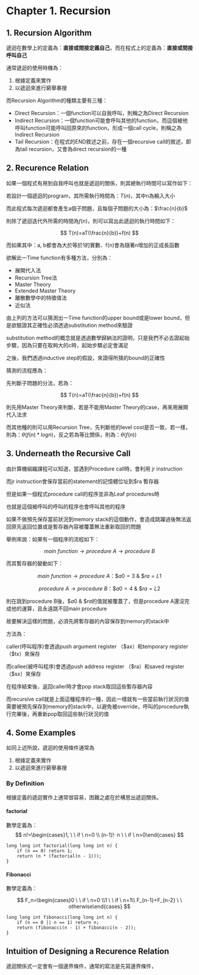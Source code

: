 # Chapter 1. Recursion

## 1. Recursion Algorithm

遞迴在數學上的定義為：**直接或間接定義自己**，而在程式上的定義為：**直接或間接呼叫自己**

通常遞迴的使用時機為：

1. 根據定義來實作
2. 以遞迴來進行窮舉暴搜

而Recursion Algorithm的種類主要有三種：

- Direct Recursion：一個function可以自我呼叫，則稱之為Direct Recursion
- Indirect Recursion：一個function可能會呼叫其他的function，而這個被他呼叫function可能呼叫回原來的function，形成一個call cycle，則稱之為Indirect Recursion
- Tail Recursion：在程式的END敘述之前，存在一個recursive call的敘述，即為tail recursion，又會為direct recursion的一種

## 2. Recurence Relation

如果一個程式有用到自我呼叫也就是遞迴的關係，則其總執行時間可以寫作如下：

若設計一個遞迴的program，其所需執行時間為：$T(n)$，其中n為輸入大小

而此程式每次遞迴都會產生a個子問題，且每個子問題的大小為：$\frac{n}{b}$

則除了遞迴迭代外所需的時間為$f(n)$，則可以寫出此遞迴的執行時間如下：

$$
T(n)=aT(\frac{n}{b})+f(n)
$$

而如果其中：a, b都會為大於等於1的實數、f(n)會為隨著n增加的正成長函數

欲解此一Time function有多種方法，分別為：

- 展開代入法
- Recursion Tree法
- Master Theory
- Extended Master Theory
- 離散數學中的特徵值法
- 近似法

由上列的方法可以猜測出一Time function的upper bound或是lower bound，但是欲驗證其正確性必須透過substitution method來驗證

substitution method的概念就是透過數學歸納法的證明，只是我們不必去證起始步驟，因為只要在取夠大的c時，起始步驟必定會滿足

之後，我們透過inductive step的假設，來證得所猜的bound的正確性

猜測的流程應為：

先判斷子問題的分法，若為：

$$
T(n)=aT(\frac{n}{b})+f(n)
$$

則先用Master Theory來判斷，若是不能用Master Theory的case，再來用展開代入法求

而其他種的則可以用Recursion Tree，先判斷他的level cost是否一致，若一樣，則為：$\theta(f(n)*logn)$，反之若為等比關係，則為：$\theta(f(n))$

## 3. Underneath the Recursive Call

由計算機組織課程可以知道，當遇到Procedure call時，會利用 jr instruction

而jr instruction會保存當前的statement的記憶體位址到\$ra 暫存器

但是如果一個程式procedure call的程序並非為Leaf procedures時

也就是這個被呼叫的呼叫的程序也會呼叫其他的程序

如果不做預先保存當前狀況到memory stack的這個動作，會造成跳躍過後無法返回原先返回位置或是暫存器內容被覆蓋無法重新取回的問題

舉例來說：如果有一個程序的流程如下：

$$
main\ function\to procedure\ A\to procedure\ B
$$

而其暫存器的變動如下：

$$main\ function\to procedure\ A：\$a0=3 \ \& \ \$ra=L1$$

$$procedure\ A\to procedure\ B：\$a0=4 \ \& \ \$ra=L2$$

則在跳到procedure B後，$\$a0\ \& \ \$ra$的值就被覆蓋了，但是procedure A還沒完成他的運算，且永遠跳不回main procedure

故要解決這樣的問題，必須先將暫存器的內容保存到memory的stack中

方法為：

caller(呼叫程序)會透過push argument register （\$ax）和temporary register （\$tx）來保存

而callee(被呼叫程序)會透過push address register （\$ra）和saved register （\$sx）來保存

在程序結束後，返回caller時才會pop stack取回這些暫存器內容

而recursive call就是上面這種程序的一種，因此一樣就有一些當前執行狀況的值需要被預先保存到memory的stack中，以避免被override，呼叫的procedure執行完畢後，再重新pop取回這些執行狀況的值

## 4. Some Examples

如同上述所說，遞迴的使用條件通常為

1. 根據定義來實作
2. 以遞迴來進行窮舉暴搜

### By Definition

根據定義的遞迴實作上通常很容易，困難之處在於構思出遞迴關係。

#### factorial

數學定義為：
$$
n!=\begin{cases}1, \ \ if \ n=0 \\ (n-1)!· n \ \ if \ n>0\end{cases}
$$

```
long long int factorial(long long int n) {
	if (n == 0) return 1;
	return (n * (factorial(n - 1)));
}
```

#### Fibonacci

數學定義為：

$$
F_n=\begin{cases}0 \ \ if \ n=0 \\1 \ \ if \ n=1\\ F_{n-1}+F_{n-2} \ \ otherwise\end{cases}
$$

```
long long int fibonacci(long long int n) {
	if (n == 0 || n == 1) return n;
	return (fibonacci(n - 1) + fibonacci(n - 2));
}
```

## Intuition of Designing a Recurence Relation

遞迴關係式一定會有一個邊界條件，通常的寫法是先寫邊界條件， 